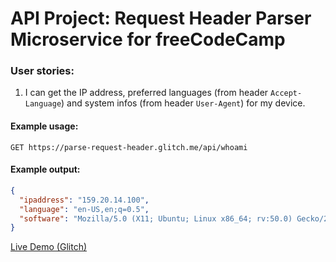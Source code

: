 # API Project: Request Header Parser Microservice for freeCodeCamp

### User stories:
1. I can get the IP address, preferred languages (from header `Accept-Language`) and system infos (from header `User-Agent`) for my device.

#### Example usage:

```http
GET https://parse-request-header.glitch.me/api/whoami
```

#### Example output:
```json
{
  "ipaddress": "159.20.14.100",
  "language": "en-US,en;q=0.5",
  "software": "Mozilla/5.0 (X11; Ubuntu; Linux x86_64; rv:50.0) Gecko/20100101 Firefox/50.0"
}
```

[Live Demo (Glitch)](https://glitch.com/edit/#!/parse-request-header?path=README.md:1:0)
